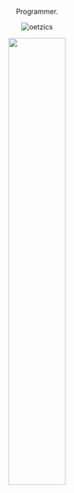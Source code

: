 <center>

Programmer.

<p><img align="center" src="https://github-readme-streak-stats.herokuapp.com/?user=OetziCS&theme=discord-old-blurple&" alt="oetzics" /></p>
<img align="center" src="https://github-readme-stats.vercel.app/api/top-langs/?username=OetziCS&layout=compact&custom_title=Oetzi_CS%20Top%20Languages&border_radius=2&&theme=dark&border_color=2f353c&title_color=c9d1d9&text_color=8b949e&icon_color=58a6ff&card_width=395" style='width:48%'/>

</center>
